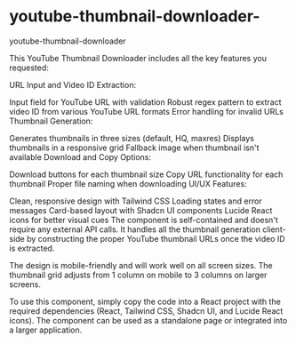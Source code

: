 # youtube-thumbnail-downloader-
youtube-thumbnail-downloader

This YouTube Thumbnail Downloader includes all the key features you requested:

URL Input and Video ID Extraction:

Input field for YouTube URL with validation
Robust regex pattern to extract video ID from various YouTube URL formats
Error handling for invalid URLs
Thumbnail Generation:

Generates thumbnails in three sizes (default, HQ, maxres)
Displays thumbnails in a responsive grid
Fallback image when thumbnail isn't available
Download and Copy Options:

Download buttons for each thumbnail size
Copy URL functionality for each thumbnail
Proper file naming when downloading
UI/UX Features:

Clean, responsive design with Tailwind CSS
Loading states and error messages
Card-based layout with Shadcn UI components
Lucide React icons for better visual cues
The component is self-contained and doesn't require any external API calls. It handles all the thumbnail generation client-side by constructing the proper YouTube thumbnail URLs once the video ID is extracted.

The design is mobile-friendly and will work well on all screen sizes. The thumbnail grid adjusts from 1 column on mobile to 3 columns on larger screens.

To use this component, simply copy the code into a React project with the required dependencies (React, Tailwind CSS, Shadcn UI, and Lucide React icons). The component can be used as a standalone page or integrated into a larger application.
